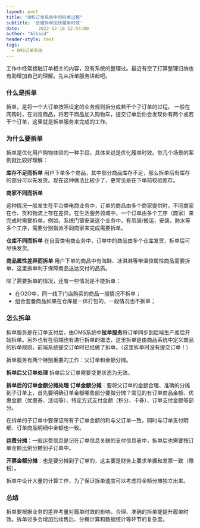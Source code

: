 ```yaml
---
layout: post
title: "OMS订单系统中的拆单过程"
subtitle: '合理拆单加快履单时效'
date:       2022-12-18 12:54:00
author: "Alkaid"
header-style: text
tags:
  - OMS订单系统
---
```


工作中经常接触订单相关的内容，没有系统的整理过。最近有空了打算整理归纳也有助增加自己的理解。先从拆单服务讲起吧。

### 什么是拆单
拆单，是将一个大订单按照设定的业务规则拆分成若干个子订单的过程。
一般在网购时，在浏览商品，将若干商品加入购物车，提交订单后你会发现你有两个或若干个订单，这里就是拆单服务来完成的工作。
		

### 为什么要拆单

拆单是优化用户购物体验的一种手段，具体来说是优化履单时效。举几个场景的案例就比较好理解：

**库存不足而拆单**
用户下单多个商品，其中部分商品库存不足，那么拆单后有库存的部分可以先发货。现在这种做法比较少了，更常见是在下单前校验库存。

**商家不同而拆单**

这种情况一般发生在平台类电商业务中，订单的商品由多个商家提供时，不同商家在仓、货和物流上存在差异。在生活服务领域中，一个订单由多个工序（商家）来完成时需要拆单。例如，系统门窗安装这个业务中，有吊装/搬运，安装，防水等多个工序，需要分别指派不同商家来完成需要拆单。

**仓库不同而拆单**
在自营类电商业务中，订单中的商品由多个仓库发货，拆单后可尽快发货。

**商品属性差异而拆单**
用户下单的商品中有海鲜、冰淇淋等带温控属性商品需要拆单，这里拆单利于保障商品送达交付的品质。
	

除了需要拆单的情况，还有一些情况是不能拆单：

- 在O2O中，同一线下门店购买的商品一般情况不拆单；
- 组合套餐商品如果在仓库是一体打包的，一般情况也不拆单；

### 怎么拆单

拆单服务是在订单支付后，由OMS系统中**拉单服务**将订单同步到后端生产库后开始拆单。另外也有在前端也有进行拆单的做法，这里拆单是由商品系统中定义商品的拆单规则，前端系统提交订单时已经做了拆单。（这里拆单时没有提交订单！）

拆单服务有两个特别重要的工作：父订单和金额分摊。

**拆单后父订单处理**
拆单后父订单需要变更状态为无效。



**拆单后的订单金额分摊处理**
**订单金额分摊**：要将父订单的金额合理、准确的分摊到子订单上，首先要明确订单金额哪些部分要做分摊？常见的有订单商品金额、优惠金额（优惠券、活动等）、特定方式支付金额（积分、卡券）、订单支付金额等部分。

在拆单的子订单中要保证所有子订单金额的和与父订单一致，同时与订单支付明细、订单商品明细中金额也一致。

**运费分摊**：一般运费信息是记在订单信息关联的支付信息表中，拆单后也需要按订单金额比例分摊到子订单中。

**开票金额分摊**：也是要分摊到子订单的，这主要是财务上要求单据和发票一致（缴税）。



拆单中设计大量的计算工作，为了保证拆单速度可以考虑将金额分摊独立出来。



### 总结

拆单要根据业务的差异考量对履单时效的影响。合理、准确的拆单能提升履单时效。拆单过多会增加后续售后、分摊计算和数据统计等环节的复杂度。
